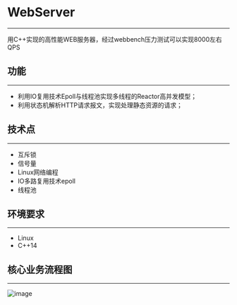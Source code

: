 # WebServer

------

用C++实现的高性能WEB服务器，经过webbench压力测试可以实现8000左右QPS

## 功能

------

- 利用IO复用技术Epoll与线程池实现多线程的Reactor高并发模型；
- 利用状态机解析HTTP请求报文，实现处理静态资源的请求；

## 技术点

------

- 互斥锁
- 信号量
- Linux网络编程
- IO多路复用技术epoll
- 线程池

## 环境要求

------

- Linux
- C++14

## 核心业务流程图

------

![image](https://github.com/user-attachments/assets/157c18fc-a18c-4e75-81b2-d14d9aab023a)

